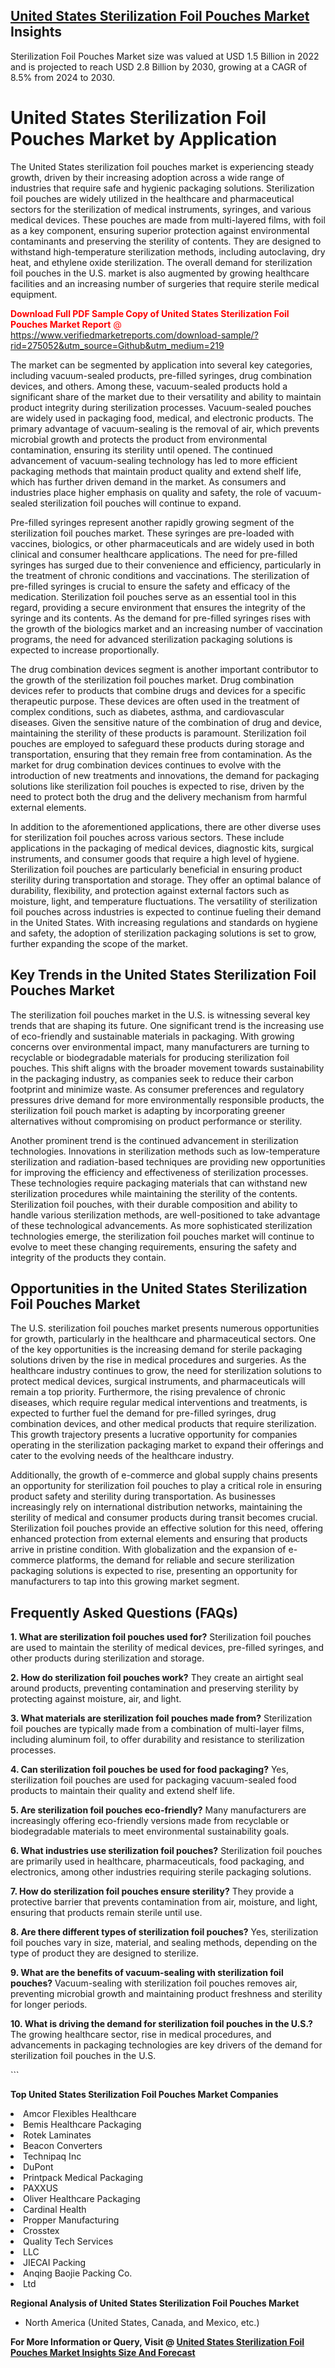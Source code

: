 <h2><a href="https://www.verifiedmarketreports.com/download-sample/?rid=275052&amp;utm_source=Github&amp;utm_medium=219" target="_blank">United States Sterilization Foil Pouches Market</a> Insights</h2><p>Sterilization Foil Pouches Market size was valued at USD 1.5 Billion in 2022 and is projected to reach USD 2.8 Billion by 2030, growing at a CAGR of 8.5% from 2024 to 2030.</p><p> <h1>United States Sterilization Foil Pouches Market by Application</h1> <p>The United States sterilization foil pouches market is experiencing steady growth, driven by their increasing adoption across a wide range of industries that require safe and hygienic packaging solutions. Sterilization foil pouches are widely utilized in the healthcare and pharmaceutical sectors for the sterilization of medical instruments, syringes, and various medical devices. These pouches are made from multi-layered films, with foil as a key component, ensuring superior protection against environmental contaminants and preserving the sterility of contents. They are designed to withstand high-temperature sterilization methods, including autoclaving, dry heat, and ethylene oxide sterilization. The overall demand for sterilization foil pouches in the U.S. market is also augmented by growing healthcare facilities and an increasing number of surgeries that require sterile medical equipment. <p><span class=""><span style="color: #ff0000;"><strong>Download Full PDF Sample Copy of United States Sterilization Foil Pouches Market Report</strong> @ </span><a href="https://www.verifiedmarketreports.com/download-sample/?rid=275052&amp;utm_source=Github&amp;utm_medium=219" target="_blank">https://www.verifiedmarketreports.com/download-sample/?rid=275052&amp;utm_source=Github&amp;utm_medium=219</a></span></p></p> <p>The market can be segmented by application into several key categories, including vacuum-sealed products, pre-filled syringes, drug combination devices, and others. Among these, vacuum-sealed products hold a significant share of the market due to their versatility and ability to maintain product integrity during sterilization processes. Vacuum-sealed pouches are widely used in packaging food, medical, and electronic products. The primary advantage of vacuum-sealing is the removal of air, which prevents microbial growth and protects the product from environmental contamination, ensuring its sterility until opened. The continued advancement of vacuum-sealing technology has led to more efficient packaging methods that maintain product quality and extend shelf life, which has further driven demand in the market. As consumers and industries place higher emphasis on quality and safety, the role of vacuum-sealed sterilization foil pouches will continue to expand. <p>Pre-filled syringes represent another rapidly growing segment of the sterilization foil pouches market. These syringes are pre-loaded with vaccines, biologics, or other pharmaceuticals and are widely used in both clinical and consumer healthcare applications. The need for pre-filled syringes has surged due to their convenience and efficiency, particularly in the treatment of chronic conditions and vaccinations. The sterilization of pre-filled syringes is crucial to ensure the safety and efficacy of the medication. Sterilization foil pouches serve as an essential tool in this regard, providing a secure environment that ensures the integrity of the syringe and its contents. As the demand for pre-filled syringes rises with the growth of the biologics market and an increasing number of vaccination programs, the need for advanced sterilization packaging solutions is expected to increase proportionally. <p>The drug combination devices segment is another important contributor to the growth of the sterilization foil pouches market. Drug combination devices refer to products that combine drugs and devices for a specific therapeutic purpose. These devices are often used in the treatment of complex conditions, such as diabetes, asthma, and cardiovascular diseases. Given the sensitive nature of the combination of drug and device, maintaining the sterility of these products is paramount. Sterilization foil pouches are employed to safeguard these products during storage and transportation, ensuring that they remain free from contamination. As the market for drug combination devices continues to evolve with the introduction of new treatments and innovations, the demand for packaging solutions like sterilization foil pouches is expected to rise, driven by the need to protect both the drug and the delivery mechanism from harmful external elements. <p>In addition to the aforementioned applications, there are other diverse uses for sterilization foil pouches across various sectors. These include applications in the packaging of medical devices, diagnostic kits, surgical instruments, and consumer goods that require a high level of hygiene. Sterilization foil pouches are particularly beneficial in ensuring product sterility during transportation and storage. They offer an optimal balance of durability, flexibility, and protection against external factors such as moisture, light, and temperature fluctuations. The versatility of sterilization foil pouches across industries is expected to continue fueling their demand in the United States. With increasing regulations and standards on hygiene and safety, the adoption of sterilization packaging solutions is set to grow, further expanding the scope of the market. <h2>Key Trends in the United States Sterilization Foil Pouches Market</h2> <p>The sterilization foil pouches market in the U.S. is witnessing several key trends that are shaping its future. One significant trend is the increasing use of eco-friendly and sustainable materials in packaging. With growing concerns over environmental impact, many manufacturers are turning to recyclable or biodegradable materials for producing sterilization foil pouches. This shift aligns with the broader movement towards sustainability in the packaging industry, as companies seek to reduce their carbon footprint and minimize waste. As consumer preferences and regulatory pressures drive demand for more environmentally responsible products, the sterilization foil pouch market is adapting by incorporating greener alternatives without compromising on product performance or sterility. <p>Another prominent trend is the continued advancement in sterilization technologies. Innovations in sterilization methods such as low-temperature sterilization and radiation-based techniques are providing new opportunities for improving the efficiency and effectiveness of sterilization processes. These technologies require packaging materials that can withstand new sterilization procedures while maintaining the sterility of the contents. Sterilization foil pouches, with their durable composition and ability to handle various sterilization methods, are well-positioned to take advantage of these technological advancements. As more sophisticated sterilization technologies emerge, the sterilization foil pouches market will continue to evolve to meet these changing requirements, ensuring the safety and integrity of the products they contain. <h2>Opportunities in the United States Sterilization Foil Pouches Market</h2> <p>The U.S. sterilization foil pouches market presents numerous opportunities for growth, particularly in the healthcare and pharmaceutical sectors. One of the key opportunities is the increasing demand for sterile packaging solutions driven by the rise in medical procedures and surgeries. As the healthcare industry continues to grow, the need for sterilization solutions to protect medical devices, surgical instruments, and pharmaceuticals will remain a top priority. Furthermore, the rising prevalence of chronic diseases, which require regular medical interventions and treatments, is expected to further fuel the demand for pre-filled syringes, drug combination devices, and other medical products that require sterilization. This growth trajectory presents a lucrative opportunity for companies operating in the sterilization packaging market to expand their offerings and cater to the evolving needs of the healthcare industry. <p>Additionally, the growth of e-commerce and global supply chains presents an opportunity for sterilization foil pouches to play a critical role in ensuring product safety and sterility during transportation. As businesses increasingly rely on international distribution networks, maintaining the sterility of medical and consumer products during transit becomes crucial. Sterilization foil pouches provide an effective solution for this need, offering enhanced protection from external elements and ensuring that products arrive in pristine condition. With globalization and the expansion of e-commerce platforms, the demand for reliable and secure sterilization packaging solutions is expected to rise, presenting an opportunity for manufacturers to tap into this growing market segment. <h2>Frequently Asked Questions (FAQs)</h2> <p><strong>1. What are sterilization foil pouches used for?</strong> Sterilization foil pouches are used to maintain the sterility of medical devices, pre-filled syringes, and other products during sterilization and storage.</p> <p><strong>2. How do sterilization foil pouches work?</strong> They create an airtight seal around products, preventing contamination and preserving sterility by protecting against moisture, air, and light.</p> <p><strong>3. What materials are sterilization foil pouches made from?</strong> Sterilization foil pouches are typically made from a combination of multi-layer films, including aluminum foil, to offer durability and resistance to sterilization processes.</p> <p><strong>4. Can sterilization foil pouches be used for food packaging?</strong> Yes, sterilization foil pouches are used for packaging vacuum-sealed food products to maintain their quality and extend shelf life.</p> <p><strong>5. Are sterilization foil pouches eco-friendly?</strong> Many manufacturers are increasingly offering eco-friendly versions made from recyclable or biodegradable materials to meet environmental sustainability goals.</p> <p><strong>6. What industries use sterilization foil pouches?</strong> Sterilization foil pouches are primarily used in healthcare, pharmaceuticals, food packaging, and electronics, among other industries requiring sterile packaging solutions.</p> <p><strong>7. How do sterilization foil pouches ensure sterility?</strong> They provide a protective barrier that prevents contamination from air, moisture, and light, ensuring that products remain sterile until use.</p> <p><strong>8. Are there different types of sterilization foil pouches?</strong> Yes, sterilization foil pouches vary in size, material, and sealing methods, depending on the type of product they are designed to sterilize.</p> <p><strong>9. What are the benefits of vacuum-sealing with sterilization foil pouches?</strong> Vacuum-sealing with sterilization foil pouches removes air, preventing microbial growth and maintaining product freshness and sterility for longer periods.</p> <p><strong>10. What is driving the demand for sterilization foil pouches in the U.S.?</strong> The growing healthcare sector, rise in medical procedures, and advancements in packaging technologies are key drivers of the demand for sterilization foil pouches in the U.S.</p> ```</p><p><strong>Top United States Sterilization Foil Pouches Market Companies</strong></p><div data-test-id=""><p><li>Amcor Flexibles Healthcare</li><li> Bemis Healthcare Packaging</li><li> Rotek Laminates</li><li> Beacon Converters</li><li> Technipaq Inc</li><li> DuPont</li><li> Printpack Medical Packaging</li><li> PAXXUS</li><li> Oliver Healthcare Packaging</li><li> Cardinal Health</li><li> Propper Manufacturing</li><li> Crosstex</li><li> Quality Tech Services</li><li>LLC</li><li> JIECAI Packing</li><li> Anqing Baojie Packing Co.</li><li>Ltd</li></p><div><strong>Regional Analysis of&nbsp;United States Sterilization Foil Pouches Market</strong></div><ul><li dir="ltr"><p dir="ltr">North America&nbsp;(United States, Canada, and Mexico, etc.)</p></li></ul><p><strong>For More Information or Query, Visit @&nbsp;</strong><strong><a href="https://www.verifiedmarketreports.com/product/sterilization-foil-pouches-market/?utm_source=Github&amp;utm_medium=219" target="_blank">United States Sterilization Foil Pouches Market Insights Size And Forecast</a></strong></p></div>

